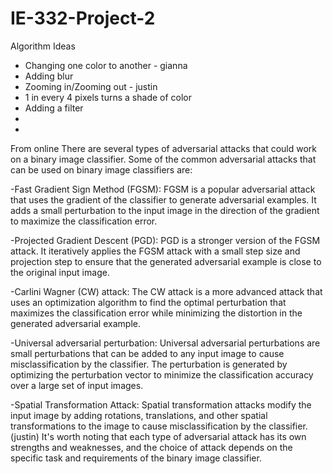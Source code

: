# IE-332-Project-2
Algorithm Ideas
- Changing one color to another - gianna
- Adding blur
- Zooming in/Zooming out - justin
- 1 in every 4 pixels turns a shade of color
- Adding a filter
- 
- 






From online 
There are several types of adversarial attacks that could work on a binary image classifier. Some of the common adversarial attacks that can be used on binary image classifiers are:

-Fast Gradient Sign Method (FGSM): FGSM is a popular adversarial attack that uses the gradient of the classifier to generate adversarial examples. It adds a small perturbation to the input image in the direction of the gradient to maximize the classification error.

-Projected Gradient Descent (PGD): PGD is a stronger version of the FGSM attack. It iteratively applies the FGSM attack with a small step size and projection step to ensure that the generated adversarial example is close to the original input image.

-Carlini Wagner (CW) attack: The CW attack is a more advanced attack that uses an optimization algorithm to find the optimal perturbation that maximizes the classification error while minimizing the distortion in the generated adversarial example.

-Universal adversarial perturbation: Universal adversarial perturbations are small perturbations that can be added to any input image to cause misclassification by the classifier. The perturbation is generated by optimizing the perturbation vector to minimize the classification accuracy over a large set of input images. 

-Spatial Transformation Attack: Spatial transformation attacks modify the input image by adding rotations, translations, and other spatial transformations to the image to cause misclassification by the classifier. (justin)
It's worth noting that each type of adversarial attack has its own strengths and weaknesses, and the choice of attack depends on the specific task and requirements of the binary image classifier.



